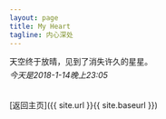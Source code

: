 ```yaml
---
layout: page
title: My Heart
tagline: 内心深处
---
```


天空终于放晴，见到了消失许久的星星。
<h6 style="margin-top:-10px">今天是2018-1-14晚上23:05</h6>


[返回主页]({{ site.url }}{{ site.baseurl }})

